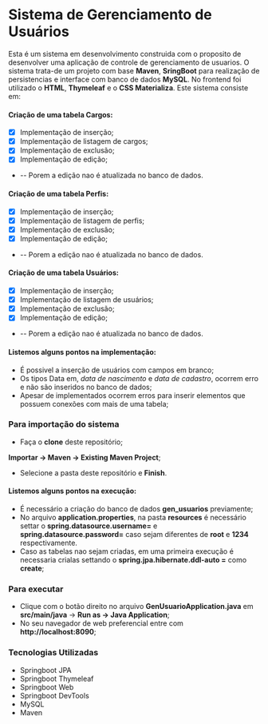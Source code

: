# Sistema de Gerenciamento de Usuários

Esta é um sistema em desenvolvimento construida com o proposito de desenvolver uma aplicação de controle de gerenciamento de usuarios. O sistema trata-de um projeto com base **Maven**, **SringBoot** para realização de persistencias e interface com banco de dados **MySQL**. No frontend foi utilizado o **HTML**, **Thymeleaf** e o **CSS Materializa**.
Este sistema consiste em:
#### Criação de uma tabela Cargos:
- [x] Implementação de inserção;
- [x] Implementação de listagem de cargos;
- [x] Implementação de exclusão;
- [x] Implementação de edição;
- -- Porem a edição nao é atualizada no banco de dados.


#### Criação de uma tabela Perfis:
- [x] Implementação de inserção;
- [x] Implementação de listagem de perfis;
- [x] Implementação de exclusão;
- [x] Implementação de edição;
- -- Porem a edição nao é atualizada no banco de dados.


#### Criação de uma tabela Usuários:
- [x] Implementação de inserção;
- [x] Implementação de listagem de usuários;
- [x] Implementação de exclusão;
- [x] Implementação de edição;
- -- Porem a edição nao é atualizada no banco de dados.


#### Listemos alguns pontos na implementação:
- É possivel a inserção de usuários com campos em branco;
- Os tipos Data em, *data de nascimento* e *data de cadastro*, ocorrem erro e não são inseridos no banco de dados;
- Apesar de implementados ocorrem erros para inserir elementos que possuem conexões com mais de uma tabela;

### Para importação do sistema
- Faça o **clone** deste repositório;

**Importar -> Maven -> Existing Maven Project**;
- Selecione a pasta deste repositório e **Finish**.

#### Listemos alguns pontos na execução:
- É necessário a criação do banco de dados **gen_usuarios** previamente;
- No arquivo **application.properties**, na pasta **resources** é necessário settar o **spring.datasource.username=** e **spring.datasource.password=** caso sejam diferentes de **root** e **1234** respectivamente.
- Caso as tabelas nao sejam criadas, em uma primeira execução é necessaria crialas settando o **spring.jpa.hibernate.ddl-auto =** como **create**;

### Para executar

- Clique com o botão direito no arquivo **GenUsuarioApplication.java** em **src/main/java** -> **Run as -> Java Application**;
- No seu navegador de web preferencial entre com **http://localhost:8090**;

### Tecnologias Utilizadas
- Springboot  JPA
- Springboot Thymeleaf
- Springboot Web
- Springboot DevTools
- MySQL
- Maven
